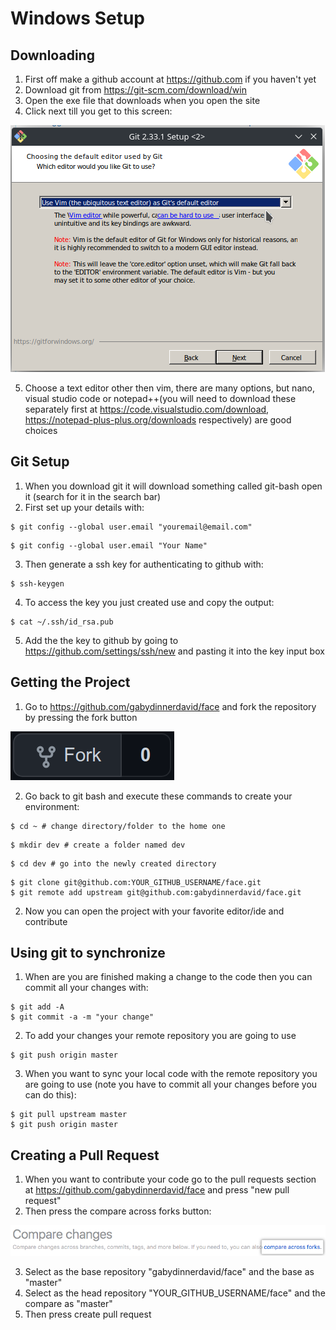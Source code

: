 # Windows Setup

## Downloading

1. First off make a github account at <https://github.com> if you haven't yet
2. Download git from <https://git-scm.com/download/win>
3. Open the exe file that downloads when you open the site
4. Click next till you get to this screen:

![Git installer text editor choose screen](/static/choose_text_editor.png)

5. Choose a text editor other then vim, there are many options, but nano, visual studio code or notepad++(you will need to download these separately first at <https://code.visualstudio.com/download>, <https://notepad-plus-plus.org/downloads> respectively) are good choices

## Git Setup

1. When you download git it will download something called git-bash open it (search for it in the search bar)
2. First set up your details with:

```console
$ git config --global user.email "youremail@email.com"
```

```console
$ git config --global user.email "Your Name"
```

3. Then generate a ssh key for authenticating to github with:

```console
$ ssh-keygen
```

4. To access the key you just created use and copy the output:

```console
$ cat ~/.ssh/id_rsa.pub
```

5. Add the the key to github by going to <https://github.com/settings/ssh/new> and pasting it into the key input box

## Getting the Project

1. Go to <https://github.com/gabydinnerdavid/face> and fork the repository by pressing the fork button

![fork it](/static/fork_it.png)

2. Go back to git bash and execute these commands to create your environment:

```console
$ cd ~ # change directory/folder to the home one
```

```console
$ mkdir dev # create a folder named dev
```

```console
$ cd dev # go into the newly created directory
```

```console
$ git clone git@github.com:YOUR_GITHUB_USERNAME/face.git
$ git remote add upstream git@github.com:gabydinnerdavid/face.git
```

2. Now you can open the project with your favorite editor/ide and contribute

## Using git to synchronize

1. When are you are finished making a change to the code then you can commit all your changes with:

```console
$ git add -A
$ git commit -a -m "your change"
```

2. To add your changes your remote repository you are going to use

```console
$ git push origin master
```

3. When you want to sync your local code with the remote repository you are going to use (note you have to commit all your changes before you can do this):

```console
$ git pull upstream master
$ git push origin master
```

## Creating a Pull Request

1. When you want to contribute your code go to the pull requests section at <https://github.com/gabydinnerdavid/face> and press "new pull request"
2. Then press the compare across forks button:

![compare across forks button](/static/pr-fork.png)

3. Select as the base repository "gabydinnerdavid/face" and the base as "master"
4. Select as the head repository "YOUR_GITHUB_USERNAME/face" and the compare as "master"
5. Then press create pull request